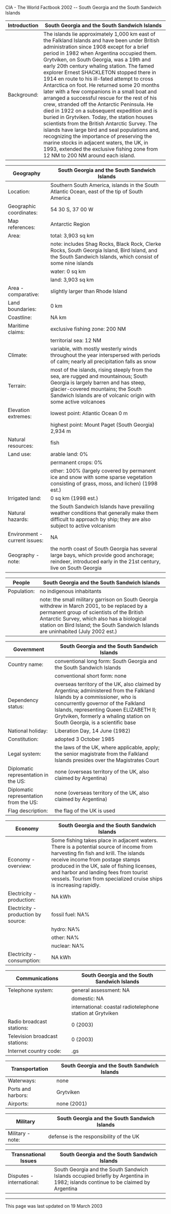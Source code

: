 CIA - The World Factbook 2002 -- South Georgia and the South Sandwich Islands

| Introduction | South Georgia and the South Sandwich Islands |
| --- | --- |
| Background: | The islands lie approximately 1,000 km east of the Falkland Islands and have been under British administration since 1908 except for a brief period in 1982 when Argentina occupied them. Grytviken, on South Georgia, was a 19th and early 20th century whaling station. The famed explorer Ernest SHACKLETON stopped there in 1914 en route to his ill-fated attempt to cross Antarctica on foot. He returned some 20 months later with a few companions in a small boat and arranged a successful rescue for the rest of his crew, stranded off the Antarctic Peninsula. He died in 1922 on a subsequent expedition and is buried in Grytviken. Today, the station houses scientists from the British Antarctic Survey. The islands have large bird and seal populations and, recognizing the importance of preserving the marine stocks in adjacent waters, the UK, in 1993, extended the exclusive fishing zone from 12 NM to 200 NM around each island. |

| Geography | South Georgia and the South Sandwich Islands |
| --- | --- |
| Location: | Southern South America, islands in the South Atlantic Ocean, east of the tip of South America |
| Geographic coordinates: | 54 30 S, 37 00 W |
| Map references: | Antarctic Region |
| Area: | total: 3,903 sq km |
| | note: includes Shag Rocks, Black Rock, Clerke Rocks, South Georgia Island, Bird Island, and the South Sandwich Islands, which consist of some nine islands |
| | water: 0 sq km |
| | land: 3,903 sq km |
| Area - comparative: | slightly larger than Rhode Island |
| Land boundaries: | 0 km |
| Coastline: | NA km |
| Maritime claims: | exclusive fishing zone: 200 NM |
| | territorial sea: 12 NM |
| Climate: | variable, with mostly westerly winds throughout the year interspersed with periods of calm; nearly all precipitation falls as snow |
| Terrain: | most of the islands, rising steeply from the sea, are rugged and mountainous; South Georgia is largely barren and has steep, glacier-covered mountains; the South Sandwich Islands are of volcanic origin with some active volcanoes |
| Elevation extremes: | lowest point: Atlantic Ocean 0 m |
| | highest point: Mount Paget (South Georgia) 2,934 m |
| Natural resources: | fish |
| Land use: | arable land: 0% |
| | permanent crops: 0% |
| | other: 100% (largely covered by permanent ice and snow with some sparse vegetation consisting of grass, moss, and lichen) (1998 est.) |
| Irrigated land: | 0 sq km (1998 est.) |
| Natural hazards: | the South Sandwich Islands have prevailing weather conditions that generally make them difficult to approach by ship; they are also subject to active volcanism |
| Environment - current issues: | NA |
| Geography - note: | the north coast of South Georgia has several large bays, which provide good anchorage; reindeer, introduced early in the 21st century, live on South Georgia |

| People | South Georgia and the South Sandwich Islands |
| --- | --- |
| Population: | no indigenous inhabitants |
| | note: the small military garrison on South Georgia withdrew in March 2001, to be replaced by a permanent group of scientists of the British Antarctic Survey, which also has a biological station on Bird Island; the South Sandwich Islands are uninhabited (July 2002 est.) |

| Government | South Georgia and the South Sandwich Islands |
| --- | --- |
| Country name: | conventional long form: South Georgia and the South Sandwich Islands |
| | conventional short form: none |
| Dependency status: | overseas territory of the UK, also claimed by Argentina; administered from the Falkland Islands by a commissioner, who is concurrently governor of the Falkland Islands, representing Queen ELIZABETH II; Grytviken, formerly a whaling station on South Georgia, is a scientific base |
| National holiday: | Liberation Day, 14 June (1982) |
| Constitution: | adopted 3 October 1985 |
| Legal system: | the laws of the UK, where applicable, apply; the senior magistrate from the Falkland Islands presides over the Magistrates Court |
| Diplomatic representation in the US: | none (overseas territory of the UK, also claimed by Argentina) |
| Diplomatic representation from the US: | none (overseas territory of the UK, also claimed by Argentina) |
| Flag description: | the flag of the UK is used |

| Economy | South Georgia and the South Sandwich Islands |
| --- | --- |
| Economy - overview: | Some fishing takes place in adjacent waters. There is a potential source of income from harvesting fin fish and krill. The islands receive income from postage stamps produced in the UK, sale of fishing licenses, and harbor and landing fees from tourist vessels. Tourism from specialized cruise ships is increasing rapidly. |
| Electricity - production: | NA kWh |
| Electricity - production by source: | fossil fuel: NA% |
| | hydro: NA% |
| | other: NA% |
| | nuclear: NA% |
| Electricity - consumption: | NA kWh |

| Communications | South Georgia and the South Sandwich Islands |
| --- | --- |
| Telephone system: | general assessment: NA |
| | domestic: NA |
| | international: coastal radiotelephone station at Grytviken |
| Radio broadcast stations: | 0 (2003) |
| Television broadcast stations: | 0 (2003) |
| Internet country code: | .gs |

| Transportation | South Georgia and the South Sandwich Islands |
| --- | --- |
| Waterways: | none |
| Ports and harbors: | Grytviken |
| Airports: | none (2001) |

| Military | South Georgia and the South Sandwich Islands |
| --- | --- |
| Military - note: | defense is the responsibility of the UK |

| Transnational Issues | South Georgia and the South Sandwich Islands |
| --- | --- |
| Disputes - international: | South Georgia and the South Sandwich Islands occupied briefly by Argentina in 1982; islands continue to be claimed by Argentina |

---
This page was last updated on 19 March 2003